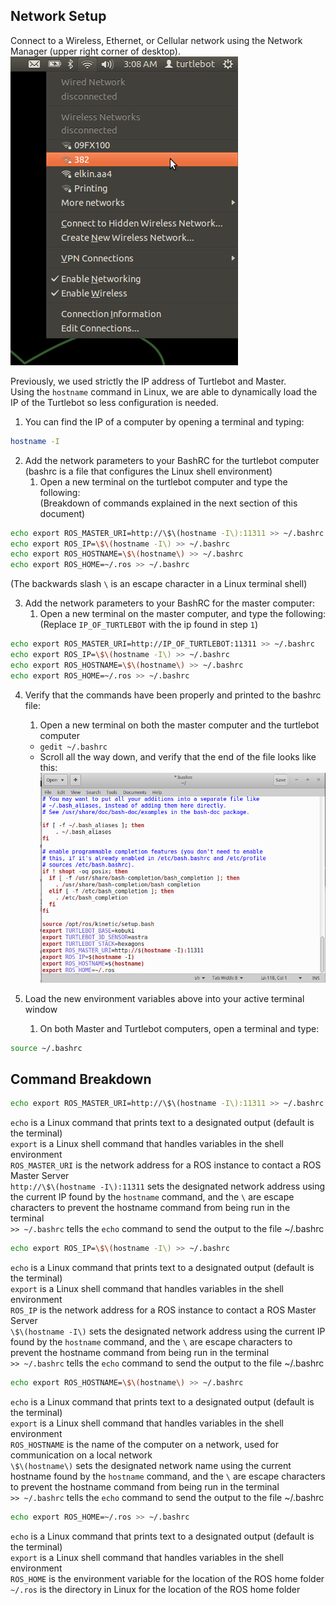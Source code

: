 ## Network Setup
Connect to a Wireless, Ethernet, or Cellular network using the Network Manager (upper right corner of desktop).
![](Resources/02-wificonf.png)


Previously, we used strictly the IP address of Turtlebot and Master.  
Using the `hostname` command in Linux, we are able to dynamically load the IP of the Turtlebot so less configuration is needed.


1. You can find the IP of a computer by opening a terminal and typing:
```bash
hostname -I
```

2. Add the network parameters to your BashRC for the turtlebot computer  
(bashrc is a file that configures the Linux shell environment)  
    1. Open a new terminal on the turtlebot computer and type the following:  
       (Breakdown of commands explained in the next section of this document)
```bash
echo export ROS_MASTER_URI=http://\$\(hostname -I\):11311 >> ~/.bashrc
echo export ROS_IP=\$\(hostname -I\) >> ~/.bashrc
echo export ROS_HOSTNAME=\$\(hostname\) >> ~/.bashrc
echo export ROS_HOME=~/.ros >> ~/.bashrc
```
(The backwards slash `\` is an escape character in a Linux terminal shell)

3. Add the network parameters to your BashRC for the master computer:  
    1. Open a new terminal on the master computer, and type the following:  
       (Replace `IP_OF_TURTLEBOT` with the ip found in step `1`)  
```bash
echo export ROS_MASTER_URI=http://IP_OF_TURTLEBOT:11311 >> ~/.bashrc
echo export ROS_IP=\$\(hostname -I\) >> ~/.bashrc
echo export ROS_HOSTNAME=\$\(hostname\) >> ~/.bashrc
echo export ROS_HOME=~/.ros >> ~/.bashrc
```

4. Verify that the commands have been properly and printed to the bashrc file:
    1. Open a new terminal on both the master computer and the turtlebot computer
      * `gedit ~/.bashrc`
      * Scroll all the way down, and verify that the end of the file looks like this:
![](Resources/02b-gedit_bashrc.png)

4. Load the new environment variables above into your active terminal window  
    1. On both Master and Turtlebot computers, open a terminal and type:
```bash
source ~/.bashrc
```

## Command Breakdown
```bash
echo export ROS_MASTER_URI=http://\$\(hostname -I\):11311 >> ~/.bashrc
```
  `echo` is a Linux command that prints text to a designated output (default is the terminal)  
  `export` is a Linux shell command that handles variables in the shell environment  
  `ROS_MASTER_URI` is the network address for a ROS instance to contact a ROS Master Server  
  `http://\$\(hostname -I\):11311` sets the designated network address using the current IP found by the `hostname` command, and the `\` are escape characters to prevent the hostname command from being run in the terminal  
  `>> ~/.bashrc` tells the `echo` command to send the output to the file ~/.bashrc  

```bash
echo export ROS_IP=\$\(hostname -I\) >> ~/.bashrc
```
  `echo` is a Linux command that prints text to a designated output (default is the terminal)  
 `export` is a Linux shell command that handles variables in the shell environment  
 `ROS_IP` is the network address for a ROS instance to contact a ROS Master Server  
 `\$\(hostname -I\)` sets the designated network address using the current IP found by the `hostname` command, and the `\` are escape characters to prevent the hostname command from being run in the terminal  
 `>> ~/.bashrc` tells the `echo` command to send the output to the file ~/.bashrc  

```bash
echo export ROS_HOSTNAME=\$\(hostname\) >> ~/.bashrc
```
 `echo` is a Linux command that prints text to a designated output (default is the terminal)  
 `export` is a Linux shell command that handles variables in the shell environment  
 `ROS_HOSTNAME` is the name of the computer on a network, used for communication on a local network  
 `\$\(hostname\)` sets the designated network name using the current hostname found by the `hostname` command, and the `\` are escape characters to prevent the hostname command from being run in the terminal  
 `>> ~/.bashrc` tells the `echo` command to send the output to the file ~/.bashrc  

```bash
echo export ROS_HOME=~/.ros >> ~/.bashrc
```
 `echo` is a Linux command that prints text to a designated output (default is the terminal)  
 `export` is a Linux shell command that handles variables in the shell environment  
 `ROS_HOME` is the environment variable for the location of the ROS home folder  
 `~/.ros` is the directory in Linux for the location of the ROS home folder  
